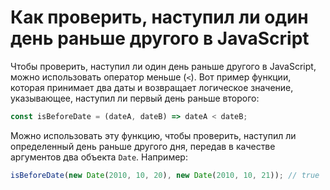 # Как проверить, наступил ли один день раньше другого в JavaScript

Чтобы проверить, наступил ли один день раньше другого в JavaScript, можно использовать оператор меньше (`<`). Вот пример функции, которая принимает два даты и возвращает логическое значение, указывающее, наступил ли первый день раньше второго:

```js
const isBeforeDate = (dateA, dateB) => dateA < dateB;
```

Можно использовать эту функцию, чтобы проверить, наступил ли определенный день раньше другого дня, передав в качестве аргументов два объекта `Date`. Например:

```js
isBeforeDate(new Date(2010, 10, 20), new Date(2010, 10, 21)); // true
```
